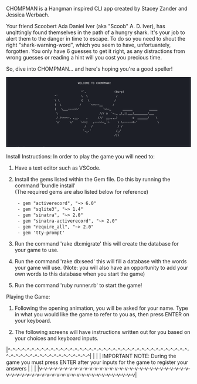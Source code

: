 CHOMPMAN is a Hangman inspired CLI app created by Stacey Zander and Jessica Werbach.

Your friend Scoobert Ada Daniel Iver (aka "Scoob" A. D. Iver), has unqittingly found themselves in the path of a hungry shark.
It's your job to alert them to the danger in time to escape. To do so you need to shout the right "shark-warning-word", which
you seem to have, unfortuantely, forgotten. You only have 6 guesses to get it right, as any distractions from wrong guesses or 
reading a hint will you cost you precious time. 

So, dive into CHOMPMAN... and here's hoping you're a good speller!

![image](./chompman_img.png?raw=true "chompman image")


Install Instructions:
In order to play the game you will need to:

1. Have a text editor such as VSCode.

2. Install the gems listed within the Gem file. Do this by running the command   'bundle install'  
   (The required gems are also listed below for reference)

        - gem "activerecord", "~> 6.0"
        - gem "sqlite3", "~> 1.4"
        - gem "sinatra", "~> 2.0"
        - gem "sinatra-activerecord", "~> 2.0"
        - gem "require_all", "~> 2.0"
        - gem 'tty-prompt'

3. Run the command   'rake db:migrate'   this will create the database for your game to use.

4. Run the command   'rake db:seed'   this will fill a database with the words your game will use. (Note: you will also have an 
   opportunity to add your own words to this database when you start the game)

5. Run the command   'ruby runner.rb'   to start the game!



Playing the Game:

1. Following the opening animation, you will be asked for your name.
   Type in what you would like the game to refer to you as, then press ENTER on your keyboard.

2. The following screens will have instructions written out for you based on your choices and keyboard inputs.

 |^-^-^-^-^-^-^-^-^-^-^-^-^-^-^-^-^-^-^-^-^-^-^-^-^-^-^-^-^-^-^-^-^-^-^-^-^-^-^-^-^-^-^-^-^-^-^-^-^-^-^-^-^-^-^-^|
 |                                                                                                               |
 | IMPORTANT NOTE: During the game you must press ENTER after your inputs for the  game to register your answers |
 |                                                                                                               |
 |v-v-v-v-v-v-v-v-v-v-v-v-v-v-v-v-v-v-v-v-v-v-v-v-v-v-v-v-v-v-v-v-v-v-v-v-v-v-v-v-v-v-v-v-v-v-v-v-v-v-v-v-v-v-v-v|

        

